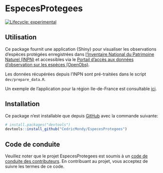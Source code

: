 
<!-- README.md is generated from README.Rmd. Please edit that file -->

# EspecesProtegees

<!-- badges: start -->

[![Lifecycle:
experimental](https://img.shields.io/badge/lifecycle-experimental-orange.svg)](https://www.tidyverse.org/lifecycle/#experimental)
<!-- badges: end -->

## Utilisation

Ce package fournit une application {Shiny} pour visualiser les
observations d’espèces protégées enregistrées dans [l’Inventaire
National du Patrimoine Naturel
(INPN)](https://inpn.mnhn.fr/accueil/index) et accessibles via le
[Portail d’accès aux données d’observation sur les espèces
(OpenObs)](https://openobs.mnhn.fr/).

Les données récupérées depuis l’INPN sont pré-traitées dans le script
`dev/prepare_data.R`.

Un exemple de l’application pour la région Ile-de-France est consultable
[ici](https://cedricmondy.shinyapps.io/EspecesProtegeesIDF/).

## Installation

Ce package n’est installable que depuis [GitHub](https://github.com/)
avec la commande suivante:

``` r
# install.packages("devtools")
devtools::install_github("CedricMondy/EspecesProtegees")
```

## Code de conduite

Veuillez noter que le projet EspecesProtegees est soumis à un [code de
conduite des
contributeurs](https://contributor-covenant.org/version/2/0/CODE_OF_CONDUCT.html).
En contribuant au projet, vous acceptez de suivre les termes de ce code.
